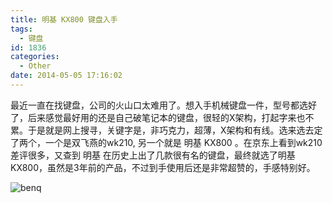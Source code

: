 ```yaml
---
title: 明基 KX800 键盘入手
tags:
  - 键盘
id: 1836
categories:
  - Other
date: 2014-05-05 17:16:02
---
```


最近一直在找键盘，公司的火山口太难用了。想入手机械键盘一件，型号都选好了，后来感觉最好用的还是自己破笔记本的键盘，很轻的X架构，打起字来也不累。于是就是网上搜寻，关键字是，非巧克力，超薄，X架构和有线。选来选去定了两个，一个是双飞燕的wk210, 另一个就是 明基 KX800 。在京东上看到wk210差评很多，又查到 明基 在历史上出了几款很有名的键盘，最终就选了明基 KX800，虽然是3年前的产品，不过到手使用后还是非常超赞的，手感特别好。

![benq](/wp-content/uploads/2014/05/392d4b4e47419b5eb069716b829a4a10.jpg)